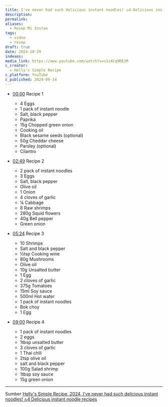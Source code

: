 ```yaml
---
title: I've never had such delicious instant noodles! 🔝4 Delicious instant noodle recipes
description: 
permalink: 
aliases:
  - Resep Mi Instan
tags:
  - video
  - resep
draft: true
date: 2024-10-29
indexes: 
media_link: https://www.youtube.com/watch?v=u1s4Cq9RE2M
c_creator:
  - Helly's Simple Recipe
c_platform: YouTube
c_published: 2024-09-14
---
```

- [00:00](https://www.youtube.com/watch?v=u1s4Cq9RE2M&t=0)  Recipe 1
	- 4 Eggs
	- 1 pack of instant noodle
	- Salt, black pepper
	- Paprika
	- 15g Chopped green onion
	- Cooking oil
	- Black sesame seeds (optional)
	- 50g Cheddar cheese
	- Parsley (optional)
	- Cilantro

- [02:49](https://www.youtube.com/watch?t=169&v=u1s4Cq9RE2M)  Recipe 2
	- 2 pack of instant noodles
	- 3 Eggs
	- Salt, black pepper
	- Olive oil
	- 1 Onion
	- 4 cloves of garlic
	- ¼ Cabbage
	- 8 Raw shrimps
	- 280g Squid flowers
	- 40g Bell pepper
	- Green onion

- [05:24](https://www.youtube.com/watch?t=324&v=u1s4Cq9RE2M)  Recipe 3
	- 10 Shrimps
	- Salt and black pepper
	- ½tsp Cooking wine
	- 80g Mushrooms
	- Olive oil
	- 10g Unsalted butter
	- 1 Egg
	- 2 cloves of garlic
	- 375g Tomatoes
	- 15ml Soy sauce
	- 500ml Hot water
	- 1 pack of instant noodles
	- Bok choy
	- 1 Egg

-  [09:00](https://www.youtube.com/watch?t=541&v=u1s4Cq9RE2M) Recipe 4
	- 1 pack of instant noodles 
	- 2 eggs
	- 1tbsp unsalted butter 
	- 3 cloves of garlic
	- 1 Thai chili
	- 2tsp olive oil
	- salt and black pepper
	- 100g Salad shrimp
	- 1tbsp soy sauce
	- 15g green onion





---
Sumber [Helly's Simple Recipe, 2024, I've never had such delicious instant noodles! 🔝4 Delicious instant noodle recipes](https://www.youtube.com/watch?v=u1s4Cq9RE2M)